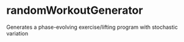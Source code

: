 # randomWorkoutGenerator
 Generates a phase-evolving exercise/lifting program with stochastic variation
